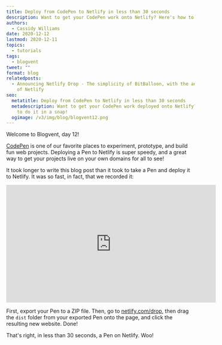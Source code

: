 ```yaml
---
title: Deploy from CodePen to Netlify in less than 30 seconds
description: Want to get your CodePen work onto Netlify? Here's how to do it in a snap!
authors:
  - Cassidy Williams
date: 2020-12-12
lastmod: 2020-12-11
topics:
  - tutorials
tags:
  - blogvent
tweet: ""
format: blog
relatedposts:
  - Announcing Netlify Drop - The simplicity of BitBalloon, with the added power
    of Netlify
seo:
  metatitle: Deploy from CodePen to Netlify in less than 30 seconds
  metadescription: Want to get your CodePen work deployed onto Netlify? Here's how
    to do it in a snap!
  ogimage: /v3/img/blog/blogvent12.png
---
```

Welcome to Blogvent, day 12!

[CodePen](https://codepen.io/) is one of our favorite places to experiment, prototype, and build fun web projects. Deploying a Pen to Netlify is super speedy, and a great way to get your projects live on your own domains for all to see!

It took longer to write this blog post than it took to take a Pen and deploy it to Netlify. It was so fast, in fact, that we recorded it:

<iframe width="560" height="315" src="https://www.youtube.com/embed/wo-n8kxEJMo" frameborder="0" allow="accelerometer; autoplay; clipboard-write; encrypted-media; gyroscope; picture-in-picture" allowfullscreen></iframe>

First, export your Pen to a ZIP file. Then, go to [netlify.com/drop](https://app.netlify.com/drop?utm_source=blog&utm_medium=codependrop-cs&utm_campaign=devex), then drag the `dist` folder from your exported Pen onto the page, and click the resulting new website. Done!

That's right, in less than 30 seconds, a Pen on Netlify. Woo!
